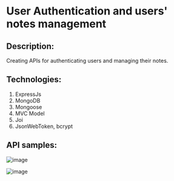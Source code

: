 # User Authentication and users' notes management

## Description:
Creating APIs for authenticating users and managing their notes.

## Technologies:
1. ExpressJs
2. MongoDB
3. Mongoose
4. MVC Model
5. Joi 
6. JsonWebToken, bcrypt

## API samples:


![image](https://github.com/Huynh-Vy/EPAM-NodeJS/assets/87691625/e245d521-a0db-4ee0-a343-e3e05d144041)


![image](https://github.com/Huynh-Vy/EPAM-NodeJS/assets/87691625/8ac79e4c-bae2-4bcd-b469-4109d94a1f6f)







